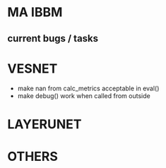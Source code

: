 # MA IBBM


## current bugs / tasks

# VESNET
* make nan from calc_metrics acceptable in eval()
* make debug() work when called from outside


# LAYERUNET


# OTHERS




